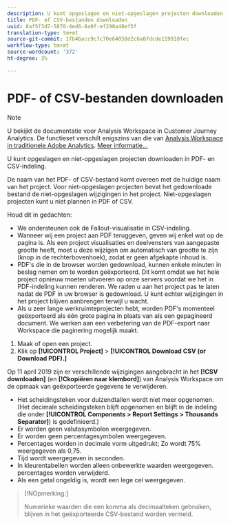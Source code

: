 ```yaml
---
description: U kunt opgeslagen en niet-opgeslagen projecten downloaden in PDF- en CSV-indeling.
title: PDF- of CSV-bestanden downloaden
uuid: 8af5f3d7-5870-4ed6-8a9f-ef290a48ef5f
translation-type: tm+mt
source-git-commit: 1fb46acc9c7c70e64058d2c6a8fdcde119910fec
workflow-type: tm+mt
source-wordcount: '372'
ht-degree: 3%

---
```



# PDF- of CSV-bestanden downloaden

>[!NOTE]
>
>U bekijkt de documentatie voor Analysis Workspace in Customer Journey Analytics. De functieset verschilt enigszins van die van [Analysis Workspace in traditionele Adobe Analytics](https://docs.adobe.com/content/help/en/analytics/analyze/analysis-workspace/home.html). [Meer informatie...](/help/getting-started/cja-aa.md)

U kunt opgeslagen en niet-opgeslagen projecten downloaden in PDF- en CSV-indeling.

De naam van het PDF- of CSV-bestand komt overeen met de huidige naam van het project. Voor niet-opgeslagen projecten bevat het gedownloade bestand de niet-opgeslagen wijzigingen in het project. Niet-opgeslagen projecten kunt u niet plannen in PDF of CSV.

Houd dit in gedachten:

* We ondersteunen ook de Fallout-visualisatie in CSV-indeling.
* Wanneer wij een project aan PDF teruggeven, geven wij enkel wat op de pagina is. Als een project visualisaties en deelvensters van aangepaste grootte heeft, moet u deze wijzigen om automatisch van grootte te zijn (knop in de rechterbovenhoek), zodat er geen afgekapte inhoud is.
* PDF&#39;s die in de browser worden gedownload, kunnen enkele minuten in beslag nemen om te worden geëxporteerd. Dit komt omdat we het hele project opnieuw moeten uitvoeren op onze servers voordat we het in PDF-indeling kunnen renderen. We raden u aan het project pas te laten nadat de PDF in uw browser is gedownload. U kunt echter wijzigingen in het project blijven aanbrengen terwijl u wacht.
* Als u zeer lange werkruimteprojecten hebt, worden PDF&#39;s momenteel geëxporteerd als één grote pagina in plaats van als een gepagineerd document. We werken aan een verbetering van de PDF-export naar Workspace die paginering mogelijk maakt.

1. Maak of open een project.
1. Klik op **[!UICONTROL Project]** > **[!UICONTROL Download CSV (or Download PDF).]**

Op 11 april 2019 zijn er verschillende wijzigingen aangebracht in het **[!CSV downloaden]** (en **[!Ckopiëren naar klembord]**) van Analysis Workspace om de opmaak van geëxporteerde gegevens te verwijderen.
* Het scheidingsteken voor duizendtallen wordt niet meer opgenomen. (Het decimale scheidingsteken blijft opgenomen en blijft in de indeling die onder **[!UICONTROL Components > Report Settings > Thousands Separator]**) is gedefinieerd.)
* Er worden geen valutasymbolen weergegeven.
* Er worden geen percentagesymbolen weergegeven.
* Percentages worden in decimale vorm uitgedrukt; Zo wordt 75% weergegeven als 0,75.
* Tijd wordt weergegeven in seconden.
* In kleurentabellen worden alleen onbewerkte waarden weergegeven. percentages worden verwijderd.
* Als een getal ongeldig is, wordt een lege cel weergegeven.

>[!NOpmerking:]
>
> Numerieke waarden die een komma als decimaalteken gebruiken, blijven in het geëxporteerde CSV-bestand worden vermeld.
